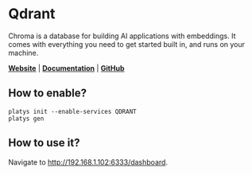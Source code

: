# Qdrant

Chroma is a database for building AI applications with embeddings. It comes with everything you need to get started built in, and runs on your machine.

**[Website](https://qdrant.tech/)** | **[Documentation](https://qdrant.tech/documentation)** | **[GitHub](https://github.com/qdrant/qdrant)**

## How to enable?

```
platys init --enable-services QDRANT
platys gen
```

## How to use it?

Navigate to <http://192.168.1.102:6333/dashboard>.
